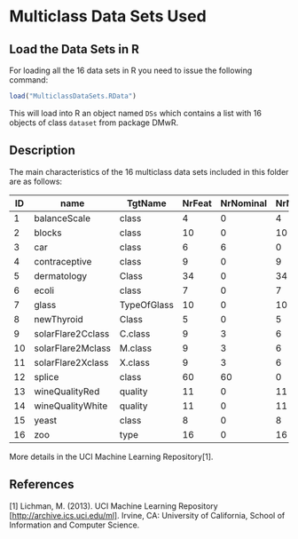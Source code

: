 # Multiclass Data Sets Used #

## Load the Data Sets in R ##
For loading all the 16 data sets in R you need to issue the following command:

```r
load("MulticlassDataSets.RData")
```

This will load into R an object named `DSs` which contains a list with 16 objects of class `dataset` from package DMwR.


## Description ##
The main characteristics of the 16 multiclass data sets included in this folder are as follows:

ID |              name  |     TgtName  | NrFeat  | NrNominal  | NrNumeric |  NrExamp  | NrClasses  | Source
-- | ------------------ | ------------ | ------- | ---------- | ---------- | -------- | ---------- | ---------
1  |      balanceScale  |       class  |      4  |         0  |         4  |     625  |         3  | UCI 
2  |            blocks  |       class  |     10  |         0  |        10  |    5473  |         5  | UCI
3  |               car  |       class  |      6  |         6  |         0  |    1728  |         4  | UCI
4  |     contraceptive  |       class  |      9  |         0  |         9  |    1473  |         3  | UCI
5  |       dermatology  |       Class  |     34  |         0  |        34  |     358  |         6  | UCI
6  |             ecoli  |       class  |      7  |         0  |         7  |     336  |         8  | UCI
7  |             glass  | TypeOfGlass  |     10  |         0  |        10  |     214  |         6  | UCI
8  |        newThyroid  |       Class  |      5  |         0  |         5  |     215  |         3  | UCI
9  | solarFlare2Cclass  |     C.class  |      9  |         3  |         6  |    1066  |         8  | UCI
10 | solarFlare2Mclass  |     M.class  |      9  |         3  |         6  |    1066  |         6  | UCI
11 | solarFlare2Xclass  |     X.class  |      9  |        3   |         6  |    1066  |         3  | UCI
12 |            splice  |       class  |     60  |        60  |         0  |    3175  |         3  | UCI
13 |    wineQualityRed  |     quality  |     11  |         0  |        11  |    1599  |         6  | UCI
14 |  wineQualityWhite  |     quality  |     11  |         0  |        11  |    4898  |         7  | UCI
15 |             yeast  |       class  |      8  |         0  |         8  |    1484  |        10  | UCI
16 |               zoo  |        type  |     16  |         0  |        16  |     101  |         7  | UCI



More details in the UCI Machine Learning Repository[1].


## References 
[1] Lichman, M. (2013). UCI Machine Learning Repository [http://archive.ics.uci.edu/ml]. Irvine, CA: University of California, School of Information and Computer Science.

